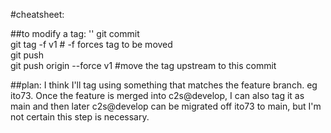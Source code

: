 
#cheatsheet:

##to modify a tag:
'<edit code>'
git commit  
git tag -f v1    # -f forces tag to be moved  
git push  
git push origin --force v1  #move the tag upstream to this commit


##plan:
I think I'll tag using something that matches the feature branch. eg ito73.
Once the feature is merged into c2s@develop, I can also tag it as main and then
later c2s@develop can be migrated off ito73 to main, but I'm not certain this step is necessary.
